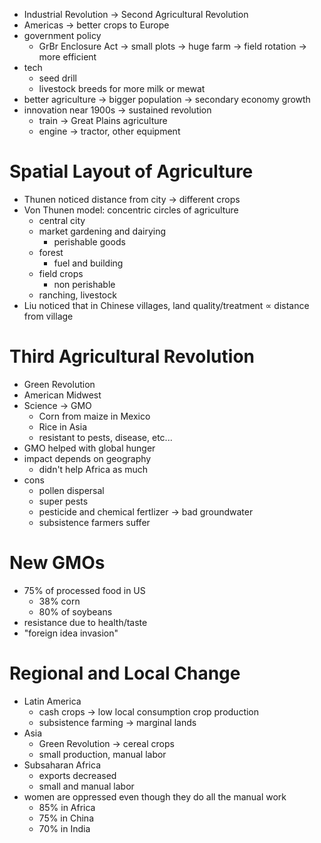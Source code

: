 - Industrial Revolution -> Second Agricultural Revolution
- Americas -> better crops to Europe 
- government policy
	- GrBr Enclosure Act -> small plots -> huge farm -> field rotation -> more efficient
- tech
	- seed drill
	- livestock breeds for more milk or mewat
- better agriculture -> bigger population -> secondary economy growth
- innovation near 1900s -> sustained revolution
	- train -> Great Plains agriculture
	- engine -> tractor, other equipment

# Spatial Layout of Agriculture

- Thunen noticed distance from city -> different crops
- Von Thunen model: concentric circles of agriculture
	- central city
	- market gardening and dairying
		- perishable goods
	- forest
		- fuel and building
	- field crops
		- non perishable
	- ranching, livestock
- Liu noticed that in Chinese villages, land quality/treatment $\propto$ distance from village

# Third Agricultural Revolution

- Green Revolution
- American Midwest
- Science -> GMO
	- Corn from maize in Mexico
	- Rice in Asia
	- resistant to pests, disease, etc...
- GMO helped with global hunger
- impact depends on geography
	- didn't help Africa as much
- cons
	- pollen dispersal
	- super pests
	- pesticide and chemical fertlizer -> bad groundwater
	- subsistence farmers suffer

# New GMOs

- 75% of processed food in US
	- 38% corn
	- 80% of soybeans
- resistance due to health/taste
- "foreign idea invasion"

# Regional and Local Change

- Latin America
	- cash crops -> low local consumption crop production
	- subsistence farming -> marginal lands
- Asia
	- Green Revolution -> cereal crops
	- small production, manual labor
- Subsaharan Africa
	- exports decreased
	- small and manual labor
- women are oppressed even though they do all the manual work
	- 85% in Africa
	- 75% in China
	- 70% in India